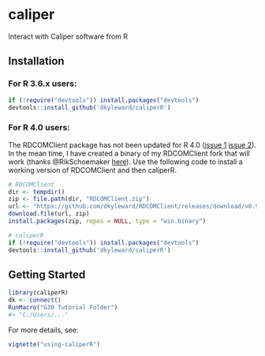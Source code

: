 # caliper
Interact with Caliper software from R

## Installation

### For R 3.6.x users:

```r
if (!require("devtools")) install.packages("devtools")
devtools::install_github('dkyleward/caliperR')
```

### For R 4.0 users:

The RDCOMClient package has not been updated for R 4.0 ([issue
1](https://github.com/omegahat/RDCOMClient/issues/24) [issue
2](https://github.com/omegahat/RDCOMClient/issues/19)). In the mean time, I have
created a binary of my RDCOMClient fork that will work (thanks @RikSchoemaker
[here](https://stackoverflow.com/questions/61735315/cant-build-rdcomclient-using-rtools40-and-r-4-0/62658906#62658906)).
Use the following code to install a working version of RDCOMClient and then
caliperR.

```r
# RDCOMClient
dir <- tempdir()
zip <- file.path(dir, "RDCOMClient.zip")
url <- "https://github.com/dkyleward/RDCOMClient/releases/download/v0.94/RDCOMClient_binary.zip"
download.file(url, zip)
install.packages(zip, repos = NULL, type = "win.binary")

# caliperR
if (!require("devtools")) install.packages("devtools")
devtools::install_github('dkyleward/caliperR')
```

## Getting Started

```r
library(caliperR)
dk <- connect()
RunMacro("G30 Tutorial Folder")
#> "C:/Users/..."
```

For more details, see:

```r
vignette("using-caliperR")
```
